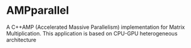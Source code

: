 # AMPparallel
A  C++AMP (Accelerated Massive Parallelism) implementation for Matrix Multiplication. This application is based on CPU-GPU heterogeneous architecture 
